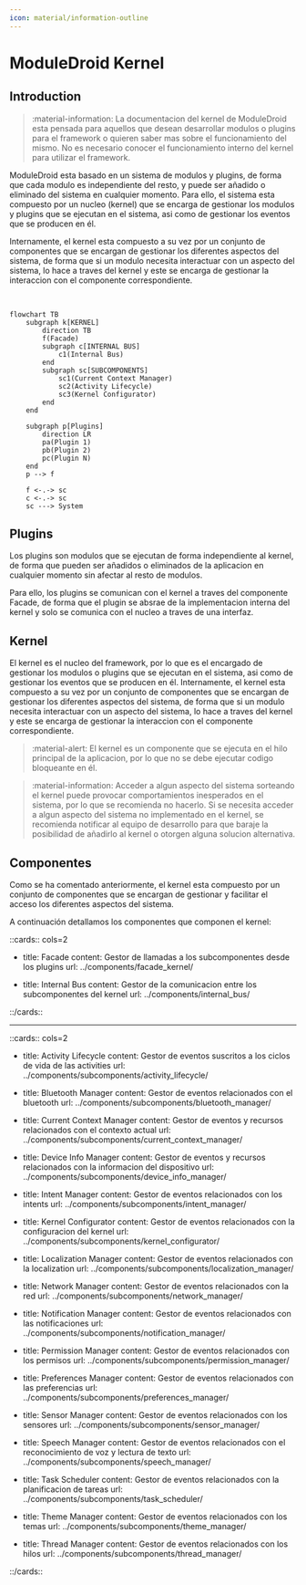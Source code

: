 ```yaml
---
icon: material/information-outline
---
```


# ModuleDroid Kernel

## Introduction

> :material-information: La documentacion del kernel de ModuleDroid esta pensada para aquellos
> que desean desarrollar modulos o plugins para el framework o quieren saber mas sobre el
> funcionamiento del mismo. No es necesario conocer el funcionamiento interno del kernel
> para utilizar el framework.

ModuleDroid esta basado en un sistema de modulos y plugins, de forma que cada modulo
es independiente del resto, y puede ser añadido o eliminado del sistema en cualquier momento.
Para ello, el sistema esta compuesto por un nucleo (kernel) que se encarga de gestionar
los modulos y plugins que se ejecutan en el sistema, asi como de gestionar los eventos
que se producen en él. 

Internamente, el kernel esta compuesto a su vez por un conjunto de componentes que se encargan
de gestionar los diferentes aspectos del sistema, de forma que si un modulo necesita interactuar
con un aspecto del sistema, lo hace a traves del kernel y este se encarga de gestionar la
interaccion con el componente correspondiente.

<br/>

```mermaid
flowchart TB
    subgraph k[KERNEL]
        direction TB
        f(Facade)
        subgraph c[INTERNAL BUS]
            c1(Internal Bus)
        end
        subgraph sc[SUBCOMPONENTS]
            sc1(Current Context Manager)
            sc2(Activity Lifecycle)
            sc3(Kernel Configurator)
        end
    end
    
    subgraph p[Plugins]
        direction LR
        pa(Plugin 1) 
        pb(Plugin 2)
        pc(Plugin N)
    end
    p --> f
    
    f <-.-> sc
    c <-.-> sc
    sc ---> System

```

[//]: # (todo añadir los nuevos componentes a los subcomponentes del kernel)


## Plugins
Los plugins son modulos que se ejecutan de forma independiente al kernel, de forma que
pueden ser añadidos o eliminados de la aplicacion en cualquier momento sin afectar al resto
de modulos. 

Para ello, los plugins se comunican con el kernel a traves del componente Facade, de 
forma que el plugin se absrae de la implementacion interna del kernel y solo se comunica
con el nucleo a traves de una interfaz.

## Kernel
El kernel es el nucleo del framework, por lo que es el encargado de gestionar los modulos o plugins
que se ejecutan en el sistema, asi como de gestionar los eventos que se producen en él.
Internamente, el kernel esta compuesto a su vez por un conjunto de componentes que se encargan de
gestionar los diferentes aspectos del sistema, de forma que si un modulo necesita interactuar
con un aspecto del sistema, lo hace a traves del kernel y este se encarga de gestionar la
interaccion con el componente correspondiente.

> :material-alert: El kernel es un componente que se ejecuta en el hilo principal de la aplicacion,
> por lo que no se debe ejecutar codigo bloqueante en él.
<!-- Separador -->
> :material-information: Acceder a algun aspecto del sistema sorteando el kernel puede provocar
> comportamientos inesperados en el sistema, por lo que se recomienda no hacerlo. Si se necesita acceder a algun aspecto del sistema no implementado en el kernel, se recomienda notificar al
> equipo de desarrollo para que baraje la posibilidad de añadirlo al kernel o otorgen alguna solucion
> alternativa.

## Componentes
Como se ha comentado anteriormente, el kernel esta compuesto por un conjunto de componentes
que se encargan de gestionar y facilitar el acceso los diferentes aspectos del sistema. 

A continuación detallamos los componentes que componen el kernel:

::cards:: cols=2

- title: Facade
  content: Gestor de llamadas a los subcomponentes desde los plugins
  url: ../components/facade_kernel/
  
- title: Internal Bus
  content: Gestor de la comunicacion entre los subcomponentes del kernel
  url: ../components/internal_bus/

::/cards::

---

::cards:: cols=2

- title: Activity Lifecycle
  content: Gestor de eventos suscritos a los ciclos de vida de las activities
  url: ../components/subcomponents/activity_lifecycle/

- title: Bluetooth Manager
  content: Gestor de eventos relacionados con el bluetooth
  url: ../components/subcomponents/bluetooth_manager/

- title: Current Context Manager
  content: Gestor de eventos y recursos relacionados con el contexto actual
  url: ../components/subcomponents/current_context_manager/

- title: Device Info Manager
  content: Gestor de eventos y recursos relacionados con la informacion del dispositivo
  url: ../components/subcomponents/device_info_manager/

- title: Intent Manager
  content: Gestor de eventos relacionados con los intents
  url: ../components/subcomponents/intent_manager/

- title: Kernel Configurator
  content: Gestor de eventos relacionados con la configuracion del kernel
  url: ../components/subcomponents/kernel_configurator/

- title: Localization Manager
  content: Gestor de eventos relacionados con la localization
  url: ../components/subcomponents/localization_manager/

- title: Network Manager
  content: Gestor de eventos relacionados con la red
  url: ../components/subcomponents/network_manager/

- title: Notification Manager
  content: Gestor de eventos relacionados con las notificaciones
  url: ../components/subcomponents/notification_manager/

- title: Permission Manager
  content: Gestor de eventos relacionados con los permisos
  url: ../components/subcomponents/permission_manager/

- title: Preferences Manager
  content: Gestor de eventos relacionados con las preferencias
  url: ../components/subcomponents/preferences_manager/

- title: Sensor Manager
  content: Gestor de eventos relacionados con los sensores
  url: ../components/subcomponents/sensor_manager/

- title: Speech Manager
  content: Gestor de eventos relacionados con el reconocimiento de voz y lectura de texto
  url: ../components/subcomponents/speech_manager/

- title: Task Scheduler
  content: Gestor de eventos relacionados con la planificacion de tareas
  url: ../components/subcomponents/task_scheduler/

- title: Theme Manager
  content: Gestor de eventos relacionados con los temas
  url: ../components/subcomponents/theme_manager/

- title: Thread Manager
  content: Gestor de eventos relacionados con los hilos
  url: ../components/subcomponents/thread_manager/

::/cards::

[//]: # (todo añadir los componentes del kernel)
